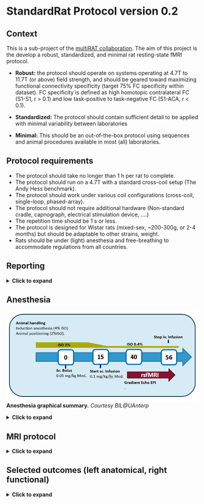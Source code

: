 # StandardRat Protocol version 0.2

## Context

This is a sub-project of the [multiRAT collaboration](https://github.com/grandjeanlab/MultiRat). The aim of this project is the develop a robust, standardized, and minimal rat resting-state fMRI protocol. 

* **Robust:** the protocol should operate on systems operating at 4.7T to 11.7T (or above) field strength, and should be geared toward maximizing functional connectivity specificity (target 75% FC specificity within dataset). FC specificity is defined as high homotopic contralateral FC (S1-S1, r > 0.1) and low task-positive to task-negative FC (S1-ACA, r < 0.1). 

* **Standardized:** The protocol should contain sufficient detail to be applied with minimal variability between laboratories 

* **Minimal:** This should be an out-of-the-box protocol using sequences and animal procedures available in most (all) laboratories. 



## Protocol requirements 

- The protocol should take no longer than 1 h per rat to complete.   
- The protocol should run on a 4.7T with a standard cross-coil setup (The Andy Hess benchmark).   
- The protocol should work under various coil configurations (cross-coil, single-loop, phased-array).   
- The protocol should not require additional hardware (Non-standard cradle, capnograph, electrical stimulation device, ….)  
- The repetition time should be 1 s or less.   
- The protocol is designed for Wistar rats (mixed-sex, ~200-300g, or 2-4 months) but should be adaptable to other strains, weight.   
- Rats should be under (light) anesthesia and free-breathing to accommodate regulations from all countries.   


## Reporting
<details><summary><b>Click to expand</b></summary>
<p>
Two forms exist, one for logging the data, and one to assist with Burker 2 [Bids](https://bids.neuroimaging.io/) conversion. Non-bruker users may consider dicom to [BIDS converter](https://github.com/Donders-Institute/bidscoin)  instead.  

- **Basic report sheet.**    
[.csv](assets/table/StandardRat_template.csv) [.xlsx](assets/table/StandardRat_template.xlsx)) [gdoc sheet](https://docs.google.com/spreadsheets/d/1XTpR9kzGYfmFkvJUGIgkbxjZsCw-vzUnvzgGN_Aqj3g/edit?usp=sharing)   

- **Scan info sheet for Burker to BIDS conversion.** Adapted from [BrkRaw](https://github.com/BrkRaw/brkraw)   
[.csv](assets/table/StandardRat_study_2_bids.csv) [.xlsx](assets/table/StandardRat_study_2_bids.xlsx)) [gdoc sheet](https://docs.google.com/spreadsheets/d/1fvK3-pSJDSovD3FhTMdtu1J8vPZPb8FRBgkEZqVSg8o/edit?usp=sharing)    


**Protocol deviations**
Protocol deviations due to local constraints can be reported in the table above __**Anesthesia_deviation**__ and __**Func_deviation**__ for anesthesia and acquisition deviations, respectively. 

</p>
</details>

## Anesthesia
![Anesthesia graphical summary](assets/img/anesthesia_summary.png)   
**Anesthesia graphical summary.** *Courtesy BIL@UAnterp*  

<details><summary><b>Click to expand</b></summary>
<p>
### General remarks    
* Subcutaneous injection & infusion (skin fold at the back of the rat, perform bolus on the opposite side of where the infusion cannula will be)   
* Isoflurane is in a mixture of 200mL/min O2 & 400mL/min N2 (or 100 ml/min O2 & 500 mL/min Air)   

### Products
* 1mL syringes    
* Needles 26G   
* Butterfly catheter   
* PE tubing with 26G needles at both ends + connectorpiece to connect to butterfly catheter   
* Isoflurane (Isoflo®)   
* Medetomine (Domitor ®1 mg/mL). __If using Dexdetomine, use half-dose__   
* Infusion pump   
* Scale   
* Saline
* (optional) Super glue or tissue glue (to fixate s.c. catheter from moving/leaking)


### Dilutions
Infusion-line = pure domitor (1 mg/mL)   
* Speed of the pump in mL/hr => weight in kg/10     
    * E.g., 300g rat = 0.030 mL/hr  
Bolus = 1/10 solution of medetomine in 0.9% NaCl solution   
* Injection volume in mL => weight in kg/2   
    * E.g., 300g rat = 0.150 mL    
Atipamezole (Antisedan)   
* 1/10 dilution (0.5 mg/mL)   
* Injection volume in mL => weight in kg   
    * E.g., 300g rat = 0.300 mL Antisedan
    
### Anesthesia protocol

*Induction of anesthesia*    
* Write down the start time of the induction (*Induction_time* in [StandardRat_template](https://docs.google.com/spreadsheets/d/1fvK3-pSJDSovD3FhTMdtu1J8vPZPb8FRBgkEZqVSg8o/edit?usp=sharing))
* 2-3 minutes
* 4% ISF in mixture of 200mL/min O2 & 400mL/min N2 (until loss of reflexes)   
* Weigh the animal to estimate the dosage of medetomidine (*Weight* in [StandardRat_template](https://docs.google.com/spreadsheets/d/1fvK3-pSJDSovD3FhTMdtu1J8vPZPb8FRBgkEZqVSg8o/edit?usp=sharing))   

*Animal handling/positioning of the animal*   
* Max 10 minutes (aim for as short as possible – just practice the positioning of the animal)   
* 2-2.5% ISF in mixture of 200mL/min O2 & 400mL/min N2 

*T0 min*   
* Subcutaneous bolus of 0.05 mg/kg medetomidine (Domitor®)   
* Give injection once everything is in place!   
* Note down the time that you’ve injected (*Bolus_time* in [StandardRat_template](https://docs.google.com/spreadsheets/d/1fvK3-pSJDSovD3FhTMdtu1J8vPZPb8FRBgkEZqVSg8o/edit?usp=sharing))   
* Keep an eye on the breathing rate, might suddenly drop (adjust ISF immediately!)   

Slide the animal in the scanner   

Gradually lower the isoflurane based on the breathing rate over the course of 20 minutes to 0.4%   

*T15 min*  
* Subcutaneous continuous infusion of 0.1 mg/kg/h medetomidine (Domitor®) + 0.4% Isoflurane in mixture of 200mL/min O2 & 400mL/min N2   
* Make sure to start the infusion in time, the start of the infusion is usually when you are acquiring the TurboRARE images (easy to forget time when you’re aiming for the perfect image)   

Lower the ISF to 0.4% at least __**10 minutes**__ in advance of the start of the rsfMRI scan!   
*T40 min* = start rsfMRI acquisition   

*After scanning*   
Stop the infusion pump immediately after you’ve finished the last rsfMRI scan   
* Increase ISF if further scans are necessary   
Get the animal out of the scanner & inject sc. with 0.5 mg/kg Atipamezole (Antisedan ® 5mg/mL)    
Let the animal recover under the infrared light

</p>
</details>

## MRI protocol 
<details><summary><b>Click to expand</b></summary>
<p>
*Guide*   
Bruker (PV6, 7T) [picture guide](Bruker_guide.md) for slice position and parameter cards.     

*Equipment*   
Any field strength. Refer to the table to B0-dependant parameters   
Any coil. Refer to the instruction for T/R surface coil-only   
MRI-compatible cradle (e.g., Bruker craddle)   
Bite bar   
Ear bars   
Breathing pillow   
Rectal thermometer   

*Anatomical*   
turboRARE (*optional parameters*)   
Axial slice (copy the geometry to the functional images)   
TR = 2500 ms   
TE(eff) = 30 ms   
NAverage = adapt as a function of B0 / coil combo. Usually 1-4.  
RARE factor = 8   
FA = 90, 180   
FOV = 25.6 x 25.6 mm    
Matrix size = 128 x 128   
FOV sat = yes (no if using T/R surface coil)   
FOV sat geometry = 15 mm positioned below the skull  (reference image for slice position pending)   
Fat sat = yes   
Read-out = LR   
number of slice = 18 (reference image for slice position pending)   
slice thickness = 1 mm   
slice gap = 0.1 mm   
slice order = interleaved  


![Slice package](assets/bruker/slice_position_PV6_7T.png)    
Location of the slice package, to be copied to the GE-EPI geometry.    

*Shimming*   
Shimming with MAPSHIM following B0 maps acquisition.   
Shimming is performed on an ellipsoid (*optional, PV6 and above*) or rectangle/square voxel into the cerebrum.(reference images pending).    
It is recommended to run a single volume GE-EPI scan to ensure distortions are minimal before running the full GE-EPI functional scan.  
Shimming performance can be tested using a PRESS voxel (*5 x 5 x 5 mm, centered in the cerebrum*) and measuring line width.   

![SHIM package](assets/bruker/shim_position_PV6_7T.png)    
Location of the shim voxel. Preferably, the shim voxel should eb ~10% smaller, and the voxel boundaries should cross brain boundaries.      

*Functional*   
Single shot, single echo, gradient echo - echo planar image (GE-EPI) sequence    
Axial slice (copy the geometry from the anatomical images)   
TR = 1000ms   
FOV = 25.6 x 25.6 mm   
matrix size =  64 x 64   
FOV sat = yes (no if using transmit/receive surface coil)   
FOV sat geometry = 15 mm positioned below the skull  (reference image for slice position pending)   
Fat sat = yes   
Read-out = LR   
number of slice = 18    
slice thickness = 1 mm   
slice gap = 0.1 mm   
slice order = interleaved   
repetitions = 1000   
Dummy scan = 10   
Acceleration = No   

*Variable parameters*   

|  | 3T | 4.7T | 7T | 9.4T   | 11.7T  | 14.1T | 17.2T | 
| ---: | :---: | :---: | :---: | :---: | :---: | :---: | :---: |
| TE [ms] | 30 | 25 | 17 | 15 | 12 | 10 | 9 | 
| FA [degree] | 64 | 61 | 55 | 53 | 52 | 51 | 50 | 
| Bandwidth [kHz] | 180 | 200 | 220 | 250 | 250 | 300 | 300 | 

T1 values used the following values [1000, 1400, 1800, 2000, 2100, 2200], based on the values [here](https://pubmed.ncbi.nlm.nih.gov/16767752/), and [here](https://www.ncbi.nlm.nih.gov/pmc/articles/PMC7248563/), and used the [mritoolbox](http://www.mritoolbox.com/ErnstAngle.html) to estimate angles   

TE is based on the ~ half T2* in the grey matter. Unfortunately, I couldn’t find this parameter in the rat brain as a function of B0. [This](https://onlinelibrary.wiley.com/doi/full/10.1002/mrm.20946) only reports T2. Currently, proposed values are based on user usage.  
</p>
</details>


## Selected outcomes (left anatomical, right functional)  
<details><summary><b>Click to expand</b></summary>
<p>

![2_outcome](assets/bruker/2_anat_EPI_PV6_7T.png)   

![4_outcome](assets/bruker/4_anat_EPI_PV6_7T.png)    

![6_outcome](assets/bruker/6_anat_EPI_PV6_7T.png)    



</p>
</details>
